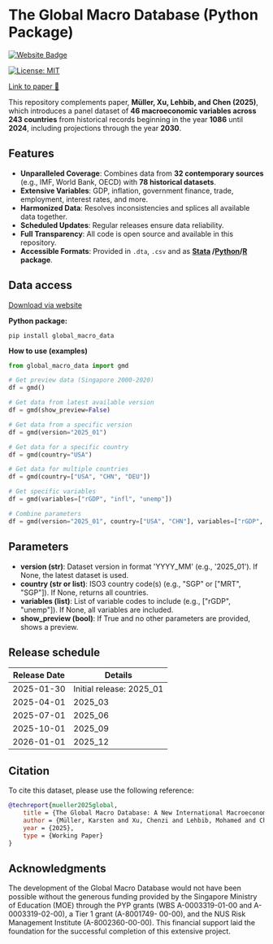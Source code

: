 # The Global Macro Database (Python Package)
<a href="https://www.globalmacrodata.com" target="_blank" rel="noopener noreferrer">
    <img src="https://img.shields.io/badge/Website-Visit-blue?style=flat&logo=google-chrome" alt="Website Badge">
</a>

[![License: MIT](https://img.shields.io/badge/License-MIT-yellow.svg)](LICENSE)

[Link to paper 📄](https://www.globalmacrodata.com/research-paper.html)

This repository complements paper, **Müller, Xu, Lehbib, and Chen (2025)**, which introduces a panel dataset of **46 macroeconomic variables across 243 countries** from historical records beginning in the year **1086** until **2024**, including projections through the year **2030**.

## Features

- **Unparalleled Coverage**: Combines data from **32 contemporary sources** (e.g., IMF, World Bank, OECD) with **78 historical datasets**.
- **Extensive Variables**: GDP, inflation, government finance, trade, employment, interest rates, and more.
- **Harmonized Data**: Resolves inconsistencies and splices all available data together.
- **Scheduled Updates**: Regular releases ensure data reliability.
- **Full Transparency**: All code is open source and available in this repository.
- **Accessible Formats**: Provided in `.dta`, `.csv` and as **<a href="https://github.com/KMueller-Lab/Global-Macro-Database" target="_blank" rel="noopener noreferrer">Stata</a>
/<a href="https://github.com/KMueller-Lab/Global-Macro-Database-Python" target="_blank" rel="noopener noreferrer">Python</a>/<a href="https://github.com/KMueller-Lab/Global-Macro-Database-R" target="_blank" rel="noopener noreferrer">R</a> package**.

## Data access

<a href="https://www.globalmacrodata.com/data.html" target="_blank" rel="noopener noreferrer">Download via website</a>

**Python package:**
```
pip install global_macro_data
```

**How to use (examples)**
```python
from global_macro_data import gmd

# Get preview data (Singapore 2000-2020)
df = gmd()

# Get data from latest available version
df = gmd(show_preview=False)

# Get data from a specific version
df = gmd(version="2025_01")

# Get data for a specific country
df = gmd(country="USA")

# Get data for multiple countries
df = gmd(country=["USA", "CHN", "DEU"])

# Get specific variables
df = gmd(variables=["rGDP", "infl", "unemp"])

# Combine parameters
df = gmd(version="2025_01", country=["USA", "CHN"], variables=["rGDP", "unemp", "CPI"])
```

## Parameters
- **version (str)**: Dataset version in format 'YYYY_MM' (e.g., '2025_01'). If None, the latest dataset is used.
- **country (str or list)**: ISO3 country code(s) (e.g., "SGP" or ["MRT", "SGP"]). If None, returns all countries.
- **variables (list)**: List of variable codes to include (e.g., ["rGDP", "unemp"]). If None, all variables are included.
- **show_preview (bool)**: If True and no other parameters are provided, shows a preview.

## Release schedule 
| Release Date | Details         |
|--------------|-----------------|
| 2025-01-30   | Initial release: 2025_01 |
| 2025-04-01   | 2025_03         |
| 2025-07-01   | 2025_06         |
| 2025-10-01   | 2025_09         |
| 2026-01-01   | 2025_12         |

## Citation

To cite this dataset, please use the following reference:

```bibtex
@techreport{mueller2025global, 
    title = {The Global Macro Database: A New International Macroeconomic Dataset}, 
    author = {Müller, Karsten and Xu, Chenzi and Lehbib, Mohamed and Chen, Ziliang}, 
    year = {2025}, 
    type = {Working Paper}
}
```

## Acknowledgments

The development of the Global Macro Database would not have been possible without the generous funding provided by the Singapore Ministry of Education (MOE) through the PYP grants (WBS A-0003319-01-00 and A-0003319-02-00), a Tier 1 grant (A-8001749- 00-00), and the NUS Risk Management Institute (A-8002360-00-00). This financial support laid the foundation for the successful completion of this extensive project.

